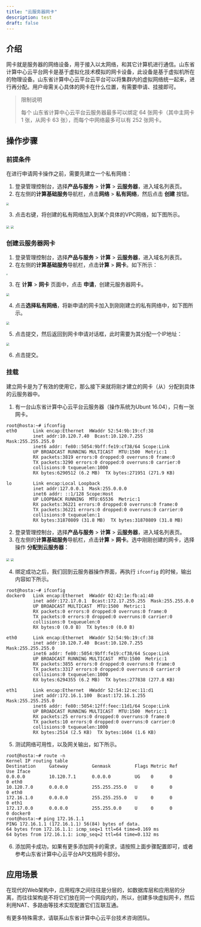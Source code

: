 ```yaml
---
title: "云服务器网卡"
description: test
draft: false
---
```


## 介绍

网卡就是服务器的网络设备，用于接入以太网络，和其它计算机进行通信。山东省计算中心云平台网卡是基于虚拟化技术模拟的网卡设备，此设备是基于虚拟机所在的物理设备。山东省计算中心云平台云平台可以将集群内的虚拟网络统一起来，进行再分配。用户毋需关心具体的网卡在什么位置，有需要申请、挂接即可。


> 限制说明
>
> 每个 山东省计算中心云平台云服务器最多可以绑定 64 张网卡（其中主网卡 1 张，从网卡 63 张），而每个中网络最多可以有 252 张网卡。

## 操作步骤

### 前提条件

在进行申请网卡操作之前，需要先建立一个私有网络：

1. 登录管理控制台，选择**产品与服务** > **计算** > **云服务器**，进入域名列表页。
2. 在左侧的**计算基础服务**导航栏，点击**网络** > **私有网络**，然后点击 **创建** 按钮。

<img src="../../_images/nic_new_vxnet.png" style="zoom:45%;" />

3. 点击右键，将创建的私有网络加入到某个具体的VPC网络，如下图所示。

<img src="../../_images/nic_vxnet_add_vpc.png" style="zoom:50%;" />

<img src="../../_images/nic_vxnet_add_vpc_1.png" style="zoom:50%;" />

### 创建云服务器网卡

1. 登录管理控制台，选择**产品与服务** > **计算** > **云服务器**，进入域名列表页。
2. 在左侧的**计算基础服务**导航栏，点击**计算** > **网卡**。如下所示：

<img src="../../_images/nic_ui.png" style="zoom:25%;" />

3. 在 **计算** > **网卡** 页面中，点击 **申请**，创建元服务器网卡。

<img src="../../_images/nic_request_nic.png" style="zoom:50%;" />

4. 点击**选择私有网络**，将新申请的网卡加入到刚刚建立的私有网络中，如下图所示。

<img src="../../_images/nic_allocation_vxnet_to_nic.png" style="zoom:50%;" />

5. 点击提交，然后返回到网卡申请对话框，此时需要为其分配一个IP地址：

<img src="../../_images/nic_allocation_internal_ip.png" style="zoom:50%;" />

6. 点击提交。

### 挂载

建立网卡是为了有效的使用它，那么接下来就将刚才建立的网卡（从）分配到具体的云服务器中。

1. 有一台山东省计算中心云平台云服务器（操作系统为Ubunt 16.04），只有一张网卡。

```
root@hosta:~# ifconfig
eth0      Link encap:Ethernet  HWaddr 52:54:9b:19:cf:38
          inet addr:10.120.7.40  Bcast:10.120.7.255  Mask:255.255.255.0
          inet6 addr: fe80::5054:9bff:fe19:cf38/64 Scope:Link
          UP BROADCAST RUNNING MULTICAST  MTU:1500  Metric:1
          RX packets:3819 errors:0 dropped:0 overruns:0 frame:0
          TX packets:3290 errors:0 dropped:0 overruns:0 carrier:0
          collisions:0 txqueuelen:1000
          RX bytes:6290512 (6.2 MB)  TX bytes:271951 (271.9 KB)

lo        Link encap:Local Loopback
          inet addr:127.0.0.1  Mask:255.0.0.0
          inet6 addr: ::1/128 Scope:Host
          UP LOOPBACK RUNNING  MTU:65536  Metric:1
          RX packets:36221 errors:0 dropped:0 overruns:0 frame:0
          TX packets:36221 errors:0 dropped:0 overruns:0 carrier:0
          collisions:0 txqueuelen:1
          RX bytes:31870809 (31.8 MB)  TX bytes:31870809 (31.8 MB)
```

2. 登录管理控制台，选择**产品与服务** > **计算** > **云服务器**，进入域名列表页。
3. 在左侧的**计算基础服务**导航栏，点击**计算** > **网卡**。选中刚刚创建的网卡，选择操作 **分配到云服务器**：

<img src="../../_images/nic_allocation_to_host.png" style="zoom:50%;" />

<img src="../../_images/nic_allocation_to_host_1.png" style="zoom:50%;" />

4. 绑定成功之后，我们回到云服务器操作界面，再执行 ```ifconfig``` 的时候，输出内容如下所示。

```
root@hosta:~# ifconfig
docker0   Link encap:Ethernet  HWaddr 02:42:1e:fb:a1:40
          inet addr:172.17.0.1  Bcast:172.17.255.255  Mask:255.255.0.0
          UP BROADCAST MULTICAST  MTU:1500  Metric:1
          RX packets:0 errors:0 dropped:0 overruns:0 frame:0
          TX packets:0 errors:0 dropped:0 overruns:0 carrier:0
          collisions:0 txqueuelen:0
          RX bytes:0 (0.0 B)  TX bytes:0 (0.0 B)

eth0      Link encap:Ethernet  HWaddr 52:54:9b:19:cf:38
          inet addr:10.120.7.40  Bcast:10.120.7.255  Mask:255.255.255.0
          inet6 addr: fe80::5054:9bff:fe19:cf38/64 Scope:Link
          UP BROADCAST RUNNING MULTICAST  MTU:1500  Metric:1
          RX packets:3855 errors:0 dropped:0 overruns:0 frame:0
          TX packets:3317 errors:0 dropped:0 overruns:0 carrier:0
          collisions:0 txqueuelen:1000
          RX bytes:6294355 (6.2 MB)  TX bytes:277838 (277.8 KB)

eth1      Link encap:Ethernet  HWaddr 52:54:12:ec:11:d1
          inet addr:172.16.1.100  Bcast:172.16.1.255  Mask:255.255.255.0
          inet6 addr: fe80::5054:12ff:feec:11d1/64 Scope:Link
          UP BROADCAST RUNNING MULTICAST  MTU:1500  Metric:1
          RX packets:25 errors:0 dropped:0 overruns:0 frame:0
          TX packets:10 errors:0 dropped:0 overruns:0 carrier:0
          collisions:0 txqueuelen:1000
          RX bytes:2514 (2.5 KB)  TX bytes:1604 (1.6 KB)

```

5. 测试网络可用性，以及网关输出，如下所示。

```
root@hosta:~# route -n
Kernel IP routing table
Destination     Gateway         Genmask         Flags Metric Ref    Use Iface
0.0.0.0         10.120.7.1      0.0.0.0         UG    0      0        0 eth0
10.120.7.0      0.0.0.0         255.255.255.0   U     0      0        0 eth0
172.16.1.0      0.0.0.0         255.255.255.0   U     0      0        0 eth1
172.17.0.0      0.0.0.0         255.255.0.0     U     0      0        0 docker0
root@hosta:~# ping 172.16.1.1
PING 172.16.1.1 (172.16.1.1) 56(84) bytes of data.
64 bytes from 172.16.1.1: icmp_seq=1 ttl=64 time=0.169 ms
64 bytes from 172.16.1.1: icmp_seq=2 ttl=64 time=0.132 ms

```

6. 添加网卡成功，如果有更多添加网卡的需求，请按照上面步骤配置即可，或者参考山东省计算中心云平台API文档网卡部分。

## 应用场景

在现代的Web架构中，应用程序之间往往是分层的，如数据库层和应用层的分离，而往往架构是不将它们放在同一个网段内的，所以，创建多块虚拟网卡，然后利用NAT、多路由等技术实现配置它们互联互通。

有更多特殊需求，请联系山东省计算中心云平台技术咨询团队。
